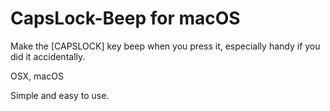 # CapsLock-Beep for macOS

Make the [CAPSLOCK] key beep when you press it, especially handy if you did it accidentally.

OSX, macOS

Simple and easy to use.

